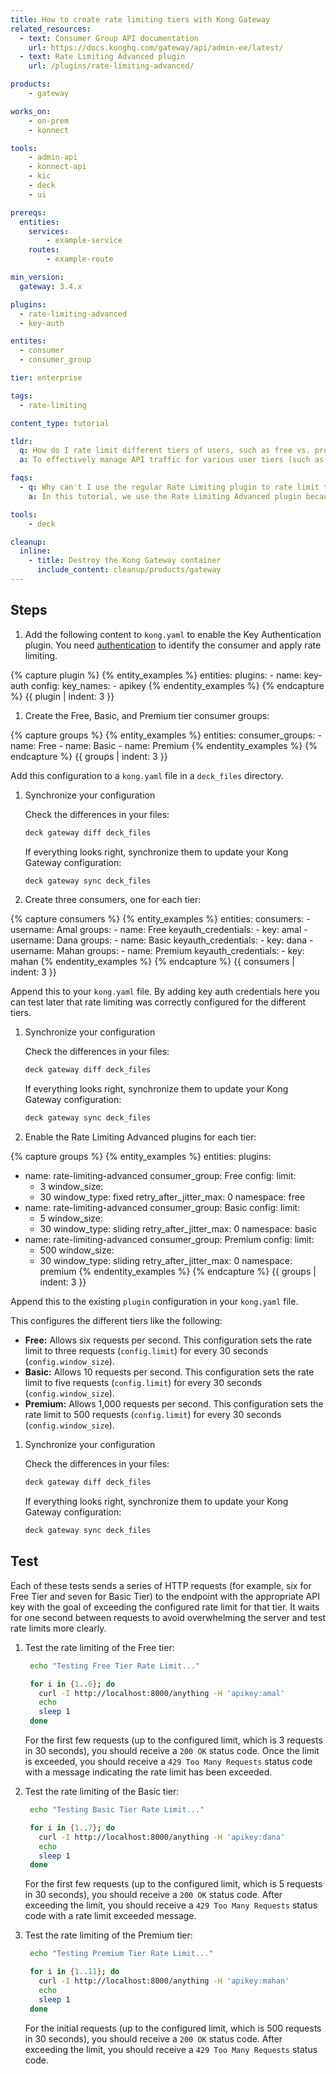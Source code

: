 ```yaml
---
title: How to create rate limiting tiers with Kong Gateway
related_resources:
  - text: Consumer Group API documentation
    url: https://docs.konghq.com/gateway/api/admin-ee/latest/
  - text: Rate Limiting Advanced plugin
    url: /plugins/rate-limiting-advanced/

products:
    - gateway

works_on:
    - on-prem
    - konnect

tools:
    - admin-api
    - konnect-api
    - kic
    - deck
    - ui

prereqs:
  entities:
    services:
        - example-service
    routes:
        - example-route

min_version:
  gateway: 3.4.x

plugins: 
  - rate-limiting-advanced
  - key-auth

entites:
  - consumer
  - consumer_group

tier: enterprise

tags:
  - rate-limiting

content_type: tutorial

tldr: 
  q: How do I rate limit different tiers of users, such as free vs. premium subscribers, in my API using Kong Gateway?
  a: To effectively manage API traffic for various user tiers (such as free, basic, and premium subscribers) you can create consumer groups for each tier and assign individual consumers to these groups. Then, configure the Rate Limiting Advanced plugin to apply specific rate limits based on these groups. This setup allows you to enforce customized request limits for each tier, ensuring fair usage and optimizing performance for high-value users.

faqs:
  - q: Why can't I use the regular Rate Limiting plugin to rate limit tiers of consumers?
    a: In this tutorial, we use the Rate Limiting Advanced plugin because it supports sliding windows, which we use to apply the rate limiting logic while taking into account previous hit rates (from the window that immediately precedes the current) using a dynamic weight.

tools:
    - deck

cleanup:
  inline:
    - title: Destroy the Kong Gateway container
      include_content: cleanup/products/gateway
---
```


## Steps

1. Add the following content to `kong.yaml` to enable the Key Authentication plugin. You need [authentication](/authentication/) to identify the consumer and apply rate limiting.

{% capture plugin %}
{% entity_examples %}
entities:
  plugins:
    - name: key-auth
      config:
        key_names:
          - apikey
{% endentity_examples %}
{% endcapture %}
{{ plugin | indent: 3 }}

1. Create the Free, Basic, and Premium tier consumer groups:

{% capture groups %}
{% entity_examples %}
entities:
  consumer_groups:
    - name: Free
    - name: Basic
    - name: Premium
{% endentity_examples %}
{% endcapture %}
{{ groups | indent: 3 }}

   Add this configuration to a `kong.yaml` file in a `deck_files` directory.

1. Synchronize your configuration

   Check the differences in your files:
   ```sh
   deck gateway diff deck_files
   ```

   If everything looks right, synchronize them to update your Kong Gateway configuration:
   ```sh
   deck gateway sync deck_files
   ```

1. Create three consumers, one for each tier:
  
{% capture consumers %}
{% entity_examples %}
entities:
  consumers:
    - username: Amal
      groups:
        - name: Free
      keyauth_credentials:
        - key: amal
    - username: Dana
      groups:
        - name: Basic
      keyauth_credentials:
        - key: dana
    - username: Mahan
      groups:
        - name: Premium
      keyauth_credentials:
        - key: mahan
{% endentity_examples %}
{% endcapture %}
{{ consumers | indent: 3 }}

   Append this to your `kong.yaml` file. By adding key auth credentials here you can test later that rate limiting was correctly configured for the different tiers.

1. Synchronize your configuration

   Check the differences in your files:
   ```sh
   deck gateway diff deck_files
   ```

   If everything looks right, synchronize them to update your Kong Gateway configuration:
   ```sh
   deck gateway sync deck_files
   ```

1. Enable the Rate Limiting Advanced plugins for each tier:

{% capture groups %}
{% entity_examples %}
entities:
   plugins:
   - name: rate-limiting-advanced
     consumer_group: Free
     config:
       limit: 
       - 3
       window_size: 
       - 30
       window_type: fixed
       retry_after_jitter_max: 0
       namespace: free
   - name: rate-limiting-advanced
     consumer_group: Basic
     config:
       limit: 
       - 5
       window_size: 
       - 30
       window_type: sliding
       retry_after_jitter_max: 0
       namespace: basic
   - name: rate-limiting-advanced
     consumer_group: Premium
     config:
       limit: 
       - 500
       window_size: 
       - 30
       window_type: sliding
       retry_after_jitter_max: 0
       namespace: premium
{% endentity_examples %}
{% endcapture %}
{{ groups | indent: 3 }}
   
   Append this to the existing `plugin` configuration in your `kong.yaml` file.

   This configures the different tiers like the following:
   * **Free:** Allows six requests per second. This configuration sets the rate limit to three requests (`config.limit`) for every 30 seconds (`config.window_size`).
   * **Basic:** Allows 10 requests per second. This configuration sets the rate limit to five requests (`config.limit`) for every 30 seconds (`config.window_size`).
   * **Premium:** Allows 1,000 requests per second. This configuration sets the rate limit to 500 requests (`config.limit`) for every 30 seconds (`config.window_size`).

1. Synchronize your configuration

   Check the differences in your files:
   ```sh
   deck gateway diff deck_files
   ```

   If everything looks right, synchronize them to update your Kong Gateway configuration:
   ```sh
   deck gateway sync deck_files
   ```

## Test

Each of these tests sends a series of HTTP requests (for example, six for Free Tier and seven for Basic Tier) to the endpoint with the appropriate API key with the goal of exceeding the configured rate limit for that tier. It waits for one second between requests to avoid overwhelming the server and test rate limits more clearly.

1. Test the rate limiting of the Free tier:

   ```sh
    echo "Testing Free Tier Rate Limit..."

    for i in {1..6}; do
      curl -I http://localhost:8000/anything -H 'apikey:amal'
      echo
      sleep 1
    done
   ```

   For the first few requests (up to the configured limit, which is 3 requests in 30 seconds), you should receive a `200 OK` status code. Once the limit is exceeded, you should receive a `429 Too Many Requests` status code with a message indicating the rate limit has been exceeded.

1. Test the rate limiting of the Basic tier:
   ```sh
    echo "Testing Basic Tier Rate Limit..."

    for i in {1..7}; do
      curl -I http://localhost:8000/anything -H 'apikey:dana'
      echo
      sleep 1
    done
   ```

   For the first few requests (up to the configured limit, which is 5 requests in 30 seconds), you should receive a `200 OK` status code. After exceeding the limit, you should receive a `429 Too Many Requests` status code with a rate limit exceeded message.

1. Test the rate limiting of the Premium tier:
   ```sh
    echo "Testing Premium Tier Rate Limit..."

    for i in {1..11}; do
      curl -I http://localhost:8000/anything -H 'apikey:mahan'
      echo
      sleep 1
    done
   ```

   For the initial requests (up to the configured limit, which is 500 requests in 30 seconds), you should receive a `200 OK` status code. After exceeding the limit, you should receive a `429 Too Many Requests` status code.


